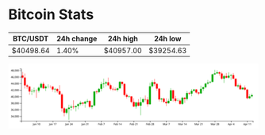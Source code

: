 # Bitcoin Stats

BTC/USDT|24h change|24h high|24h low|
|---|---|---|---|
|$40498.64|1.40%|$40957.00|$39254.63|

<img src="./chart.svg">
